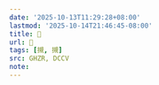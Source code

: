 ```yaml
---
date: '2025-10-13T11:29:28+08:00'
lastmod: '2025-10-14T21:46:45-08:00'
title: 󰡬
url: 󰡬
tags: [摫, 摫]
src: GHZR, DCCV
note:
---
```

